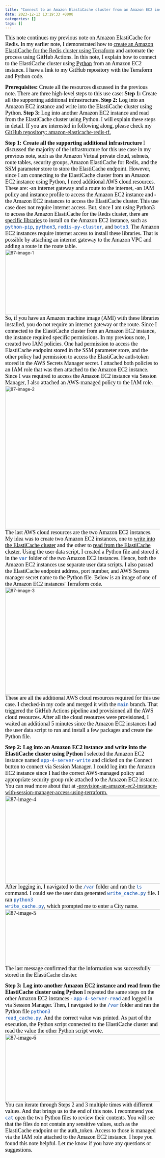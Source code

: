```yaml
---
title: "Connect to an Amazon ElastiCache cluster from an Amazon EC2 instance using Python"
date: 2023-12-13 13:19:33 +0000
categories: []
tags: []
---
```


<span style="font-size: 18px"><span style="font-family: calibri"><span style="color: #000000">This note continues my previous note on Amazon ElastiCache for Redis. In my earlier note, I demonstrated how to <span style="text-decoration: underline"><a href="https://skundunotes.com/2023/10/21/create-an-amazon-elasticache-for-redis-cluster-using-terraform/" target="_blank" rel="noopener">create an Amazon ElastiCache for the Redis cluster using Terraform</a></span> and automate the process using GitHub Actions. In this note, I explain how to connect to the ElastiCache cluster using <span style="text-decoration: underline">Python</span> from an Amazon EC2 instance. I have a link to my GitHub repository with the Terraform and Python code.</span></span></span>
<!--more-->
<span style="font-size: 18px"><span style="font-family: calibri"><span style="color: #000000"><strong>Prerequisites:</strong> Create all the resources discussed in the previous note.</span></span></span>
<span style="font-size: 18px"><span style="font-family: calibri"><span style="color: #000000">There are three high-level steps to this use case: </span></span></span>
<span style="font-size: 18px"><span style="font-family: calibri"><span style="color: #000000"><strong>Step 1:</strong> Create all the supporting additional infrastructure.</span></span></span>
<span style="font-size: 18px"><span style="font-family: calibri"><span style="color: #000000"><strong>Step 2:</strong> Log into an Amazon EC2 instance and write into the ElastiCache cluster using Python.</span></span></span>
<span style="font-size: 18px"><span style="font-family: calibri"><span style="color: #000000"><strong>Step 3:</strong> Log into another Amazon EC2 instance and read from the ElastiCache cluster using Python.</span></span></span>
<span style="font-size: 18px"><span style="font-family: calibri"><span style="color: #000000">I will explain these steps in detail. If you are interested in following along, please check my <a href="https://github.com/kunduso/amazon-elasticache-redis-tf" target="_blank" rel="noopener">GitHub repository: amazon-elasticache-redis-tf.</a></span></span></span>

<strong><span style="font-size: 18px"><span style="font-family: calibri"><span style="color: #000000">Step 1: Create all the supporting additional infrastructure</span></span></span></strong>
<span style="font-size: 18px"><span style="font-family: calibri"><span style="color: #000000">I discussed the majority of the infrastructure for this use case in my previous note, such as the Amazon Virtual private cloud, subnets, route tables, security groups, Amazon ElastiCache for Redis, and the SSM parameter store to store the ElastiCache endpoint. However, since I am connecting to the ElastiCache cluster from an Amazon EC2 instance using Python, I need <span style="text-decoration: underline">additional AWS cloud resources</span>. These are:</span></span></span>
<span style="font-size: 18px"><span style="font-family: calibri"><span style="color: #000000">-an internet gateway and a route to the internet,</span></span></span>
<span style="font-size: 18px"><span style="font-family: calibri"><span style="color: #000000">-an IAM policy and instance profile to access the Amazon EC2 instance and</span></span></span>
<span style="font-size: 18px"><span style="font-family: calibri"><span style="color: #000000">-the Amazon EC2 instances to access the ElastiCache cluster.</span></span></span>
<span style="font-size: 18px"><span style="font-family: calibri"><span style="color: #000000">This use case does not require internet access. But, since I am using Python3 to access the Amazon ElastiCache for the Redis cluster, there are <span style="text-decoration: underline">specific libraries</span> to install on the Amazon EC2 instance, such as <code><span style="font-size: 15px"><span style="color: #0047ab">python-pip</span></span></code>, <code><span style="font-size: 15px"><span style="color: #0047ab">python3</span></span></code>, <code><span style="font-size: 15px"><span style="color: #0047ab">redis-py-cluster</span></span></code>, and <code><span style="font-size: 15px"><span style="color: #0047ab">boto3</span></span></code>. The Amazon EC2 instances require internet access to install these libraries. That is possible by attaching an internet gateway to the Amazon VPC and adding a route in the route table.</span></span></span>
<img class="alignnone size-full wp-image-3255" src="https://skundunotes.com/wp-content/uploads/2023/12/87-image-1.png" alt="87-image-1" width="548" height="213" />
<span style="font-size: 18px"><span style="font-family: calibri"><span style="color: #000000">So, if you have an Amazon machine image (AMI) with these libraries installed, you do not require an internet gateway or the route.</span></span></span>
<span style="font-size: 18px"><span style="font-family: calibri"><span style="color: #000000">Since I connected to the ElastiCache cluster from an Amazon EC2 instance, the instance required specific permissions. In my previous note, I created two IAM policies. One had permission to access the ElastiCache endpoint stored in the SSM parameter store, and the other policy had permission to access the ElastiCache auth-token stored in the AWS Secrets Manager secret. I attached both policies to an IAM role that was then attached to the Amazon EC2 instance. Since I was required to access the Amazon EC2 instance via Session Manager, I also attached an AWS-managed policy to the IAM role.</span></span></span>
<img class="alignnone size-full wp-image-3256" src="https://skundunotes.com/wp-content/uploads/2023/12/87-image-2.png" alt="87-image-2" width="840" height="467" />
<span style="font-size: 18px"><span style="font-family: calibri"><span style="color: #000000">The last AWS cloud resources are the two Amazon EC2 instances. My idea was to create two Amazon EC2 instances, one to <span style="text-decoration: underline">write into the ElastiCache cluster</span> and the other to <span style="text-decoration: underline">read from the ElastiCache cluster</span>. Using the user data script, I created a Python file and stored it in the <code><span style="font-size: 15px"><span style="color: #0047ab">var</span></span></code> folder of the two Amazon EC2 instances. Hence, both the Amazon EC2 instances use separate user data scripts. I also passed the ElastiCache endpoint address, port number, and AWS Secrets manager secret name to the Python file. Below is an image of one of the Amazon EC2 instances' Terraform code.</span></span></span>
<img class="alignnone size-full wp-image-3257" src="https://skundunotes.com/wp-content/uploads/2023/12/87-image-3.png" alt="87-image-3" width="642" height="350" />
<span style="font-size: 18px"><span style="font-family: calibri"><span style="color: #000000">These are all the additional AWS cloud resources required for this use case. I checked-in my code and merged it with the <code><span style="font-size: 15px"><span style="color: #0047ab">main</span></span></code> branch. That triggered the GitHub Actions pipeline and provisioned all the AWS cloud resources.
<span style="font-size: 18px"><span style="font-family: calibri"><span style="color: #000000">After all the cloud resources were provisioned, I waited an additional 5 minutes since the Amazon EC2 instances had the user data script to run and install a few packages and create the Python file.</span></span></span></span></span></span>

<strong><span style="font-size: 18px"><span style="font-family: calibri"><span style="color: #000000">Step 2: Log into an Amazon EC2 instance and write into the ElastiCache cluster using Python</span></span></span></strong>
<span style="font-size: 18px"><span style="font-family: calibri"><span style="color: #000000">I selected the Amazon EC2 instance named <code><span style="font-size: 15px"><span style="color: #0047ab">app-4-server-write</span></span></code> and clicked on the Connect button to connect via Session Manager. I could log into the Amazon EC2 instance since I had the correct AWS-managed policy and appropriate security group rule attached to the Amazon EC2 instance. You can read more about that at <a href="https://skundunotes.com/2023/08/27/provision-an-amazon-ec2-instance-with-session-manager-access-using-terraform/" target="_blank" rel="noopener">-provision-an-amazon-ec2-instance-with-session-manager-access-using-terraform.</a></span></span></span></span></span></span>
<span style="font-size: 18px"><span style="font-family: calibri"><span style="color: #000000"><img class="alignnone size-full wp-image-3258" src="https://skundunotes.com/wp-content/uploads/2023/12/87-image-4.png" alt="87-image-4" width="1059" height="286" />
<span style="font-size: 18px"><span style="font-family: calibri"><span style="color: #000000">After logging in, I navigated to the <code><span style="font-size: 15px"><span style="color: #0047ab">/var</span></span></code> folder and ran the <code><span style="font-size: 15px"><span style="color: #0047ab">ls</span></span></code> command. I could see the user data generated <code><span style="font-size: 15px"><span style="color: #0047ab">write_cache.py</span></span></code> file.</span></span></span>
<span style="font-size: 18px"><span style="font-family: calibri"><span style="color: #000000">I ran <code><span style="font-size: 15px"><span style="color: #0047ab">python3 write_cache.py</span></span></code>, which prompted me to enter a City name.</span></span></span></span></span></span>
<span style="font-size: 18px"><span style="font-family: calibri"><span style="color: #000000"><img class="alignnone size-full wp-image-3259" src="https://skundunotes.com/wp-content/uploads/2023/12/87-image-5.png" alt="87-image-5" width="974" height="182" />
<span style="font-size: 18px"><span style="font-family: calibri"><span style="color: #000000">The last message confirmed that the information was successfully stored in the ElastiCache cluster.</span></span></span></span></span></span>

<strong><span style="font-size: 18px"><span style="font-family: calibri"><span style="color: #000000">Step 3: Log into another Amazon EC2 instance and read from the ElastiCache cluster using Python</span></span></span></strong>
<span style="font-size: 18px"><span style="font-family: calibri"><span style="color: #000000">I repeated the same steps on the other Amazon EC2 instances - <code><span style="font-size: 15px"><span style="color: #0047ab">app-4-server-read</span></span></code> and logged in via Session Manager. Then, I navigated to the <code><span style="font-size: 15px"><span style="color: #0047ab">/var</span></span></code> folder and ran the Python file <code><span style="font-size: 15px"><span style="color: #0047ab">python3 read_cache.py</span></span></code>. And the correct value was printed. As part of the execution, the Python script connected to the ElastiCache cluster and read the value the other Python script wrote.</span></span></span></span></span></span>
<span style="font-size: 18px"><span style="font-family: calibri"><span style="color: #000000"><img class="alignnone size-full wp-image-3260" src="https://skundunotes.com/wp-content/uploads/2023/12/87-image-6.png" alt="87-image-6" width="970" height="220" />
<span style="font-size: 18px"><span style="font-family: calibri"><span style="color: #000000">You can iterate through Steps 2 and 3 multiple times with different values.</span></span></span>
<span style="font-size: 18px"><span style="font-family: calibri"><span style="color: #000000">And that brings us to the end of this note. I recommend you <code><span style="font-size: 15px"><span style="color: #0047ab">cat</span></span></code> open the two Python files to review their contents. You will see that the files do not contain any sensitive values, such as the ElastiCache endpoint or the auth_token. Access to those is managed via the IAM role attached to the Amazon EC2 instance.</span></span></span>
<span style="font-size: 18px"><span style="font-family: calibri"><span style="color: #000000">I hope you found this note helpful. Let me know if you have any questions or suggestions.</span></span></span></span></span></span>
